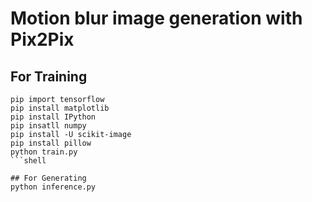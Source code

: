 # Motion blur image generation with Pix2Pix

## For Training

```shell
pip import tensorflow
pip install matplotlib
pip install IPython
pip insatll numpy
pip install -U scikit-image
pip install pillow
python train.py
```shell

## For Generating
python inference.py

